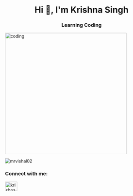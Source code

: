 <h1 align="center">Hi 👋, I'm Krishna Singh</h1>
<h3 align="center">Learning Coding</h3>
<img alt="coding" src="https://images.app.goo.gl/WiYv5LiRHF7KQ9im6" width="400"/> 
<p align="left"> <img src="https://komarev.com/ghpvc/?username=mrvishal02&label=Profile%20views&color=0e75b6&style=flat" alt="mrvishal02" /> </p>

<h3 align="left">Connect with me:</h3>
<p align="left">
<a href="https://instagram.com/krishna_singh9993" target="blank"><img align="center" src="https://raw.githubusercontent.com/rahuldkjain/github-profile-readme-generator/master/src/images/icons/Social/instagram.svg" alt="krishna_singh9993" height="30" width="40" /></a>
</p>

